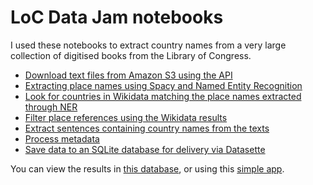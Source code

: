 # LoC Data Jam notebooks

I used these notebooks to extract country names from a very large collection of digitised books from the Library of Congress.

* [Download text files from Amazon S3 using the API](download_from_amazon_api.ipynb)
* [Extracting place names using Spacy and Named Entity Recognition](spacy.ipynb)
* [Look for countries in Wikidata matching the place names extracted through NER](get_countries.ipynb)
* [Filter place references using the Wikidata results](linking-countries-to-references.ipynb)
* [Extract sentences containing country names from the texts](process_sentences.ipynb)
* [Process metadata](process_metadata.ipynb)
* [Save data to an SQLite database for delivery via Datasette](prepare_for_datasette.ipynb)

You can view the results in [this database](https://loc-books-yajhxrvxsa-ts.a.run.app/), or using this [simple app](https://wragge.github.io/loc-books-demo/).